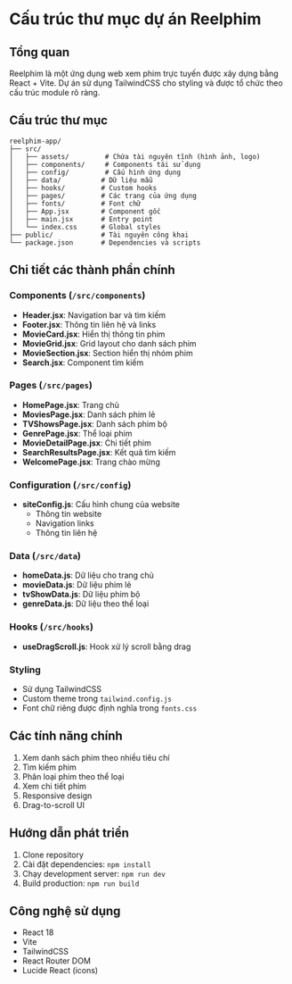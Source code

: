 # Cấu trúc thư mục dự án Reelphim

## Tổng quan
Reelphim là một ứng dụng web xem phim trực tuyến được xây dựng bằng React + Vite. Dự án sử dụng TailwindCSS cho styling và được tổ chức theo cấu trúc module rõ ràng.

## Cấu trúc thư mục

```
reelphim-app/
├── src/
│   ├── assets/         # Chứa tài nguyên tĩnh (hình ảnh, logo)
│   ├── components/     # Components tái sử dụng
│   ├── config/         # Cấu hình ứng dụng
│   ├── data/          # Dữ liệu mẫu
│   ├── hooks/         # Custom hooks
│   ├── pages/         # Các trang của ứng dụng
│   ├── fonts/         # Font chữ
│   ├── App.jsx        # Component gốc
│   ├── main.jsx       # Entry point
│   └── index.css      # Global styles
├── public/            # Tài nguyên công khai
└── package.json       # Dependencies và scripts
```

## Chi tiết các thành phần chính

### Components (`/src/components`)
- **Header.jsx**: Navigation bar và tìm kiếm
- **Footer.jsx**: Thông tin liên hệ và links
- **MovieCard.jsx**: Hiển thị thông tin phim
- **MovieGrid.jsx**: Grid layout cho danh sách phim
- **MovieSection.jsx**: Section hiển thị nhóm phim
- **Search.jsx**: Component tìm kiếm

### Pages (`/src/pages`)
- **HomePage.jsx**: Trang chủ
- **MoviesPage.jsx**: Danh sách phim lẻ
- **TVShowsPage.jsx**: Danh sách phim bộ
- **GenrePage.jsx**: Thể loại phim
- **MovieDetailPage.jsx**: Chi tiết phim
- **SearchResultsPage.jsx**: Kết quả tìm kiếm
- **WelcomePage.jsx**: Trang chào mừng

### Configuration (`/src/config`)
- **siteConfig.js**: Cấu hình chung của website
  - Thông tin website
  - Navigation links
  - Thông tin liên hệ

### Data (`/src/data`)
- **homeData.js**: Dữ liệu cho trang chủ
- **movieData.js**: Dữ liệu phim lẻ
- **tvShowData.js**: Dữ liệu phim bộ
- **genreData.js**: Dữ liệu theo thể loại

### Hooks (`/src/hooks`)
- **useDragScroll.js**: Hook xử lý scroll bằng drag

### Styling
- Sử dụng TailwindCSS
- Custom theme trong `tailwind.config.js`
- Font chữ riêng được định nghĩa trong `fonts.css`

## Các tính năng chính
1. Xem danh sách phim theo nhiều tiêu chí
2. Tìm kiếm phim
3. Phân loại phim theo thể loại
4. Xem chi tiết phim
5. Responsive design
6. Drag-to-scroll UI

## Hướng dẫn phát triển
1. Clone repository
2. Cài đặt dependencies: `npm install`
3. Chạy development server: `npm run dev`
4. Build production: `npm run build`

## Công nghệ sử dụng
- React 18
- Vite
- TailwindCSS
- React Router DOM
- Lucide React (icons)
